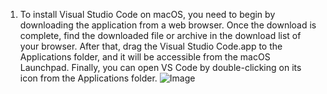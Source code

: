1. To install Visual Studio Code on macOS, you need to begin by downloading the application from a web browser. Once the download is complete, find the downloaded file or archive in the download list of your browser. After that, drag the Visual Studio Code.app to the Applications folder, and it will be accessible from the macOS Launchpad. Finally, you can open VS Code by double-clicking on its icon from the Applications folder.
![Image](![Image](imageName.png))
